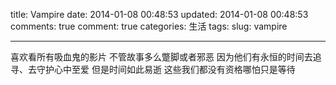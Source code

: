 title: Vampire
date: 2014-01-08 00:48:53
updated: 2014-01-08 00:48:53
comments: true
comment: true
categories: 生活
tags: 
slug: vampire

---

喜欢看所有吸血鬼的影片
不管故事多么蹩脚或者邪恶
因为他们有永恒的时间去追寻、去守护心中至爱
但是时间如此易逝
这些我们都没有资格哪怕只是等待